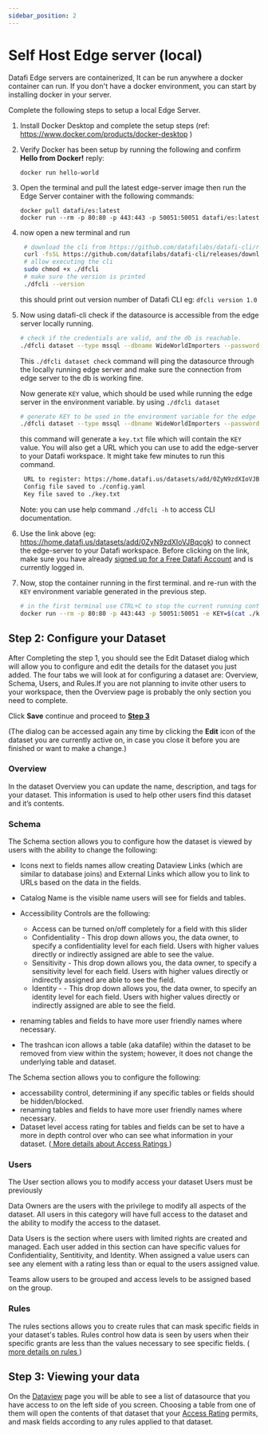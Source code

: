 ```yaml
---
sidebar_position: 2
---
```


# Self Host Edge server (local)

Datafi Edge servers are containerized, It can be run anywhere a docker container can run. If you don't have a docker environment, you can start by installing docker in your server.

Complete the following steps to setup a local Edge Server.

1. Install Docker Desktop and complete the setup steps (ref: <a href="https://www.docker.com/products/docker-desktop" target="_blank">https://www.docker.com/products/docker-desktop</a> )
2. Verify Docker has been setup by running the following and confirm **Hello from Docker!** reply:
   ```
   docker run hello-world
   ```
3. Open the terminal and pull the latest edge-server image then run the Edge Server container with the following commands:

   ```
   docker pull datafi/es:latest
   docker run --rm -p 80:80 -p 443:443 -p 50051:50051 datafi/es:latest
   ```

4. now open a new terminal and run

   ```sh
    # download the cli from https://github.com/datafilabs/datafi-cli/releases
    curl -fsSL https://github.com/datafilabs/datafi-cli/releases/download/v1.0.0/dfcli-linux -o dfcli
    # allow executing the cli
    sudo chmod +x ./dfcli
    # make sure the version is printed
    ./dfcli --version
   ```

   this should print out version number of Datafi CLI eg: `dfcli version 1.0`

5. Now using datafi-cli check if the datasource is accessible from the edge server locally running.

   ```bash
   # check if the credentials are valid, and the db is reachable.
   ./dfcli dataset --type mssql --dbname WideWorldImporters --password "pass" --port 1433 --server datafi-mssql.database.windows.net --username user check
   ```

   This `./dfcli dataset check` command will ping the datasource through the locally running edge server and make sure the connection from edge server to the db is working fine.

   Now generate `KEY` value, which should be used while running the edge server in the environment variable. by using `./dfcli dataset `

   ```bash
   # generate KEY to be used in the environment variable for the edge server container.
   ./dfcli dataset --type mssql --dbname WideWorldImporters --password "pass" --port 1433 --server datafi-mssql.database.windows.net --username user --name "MSSQL" --endpoint "datafi.acme.com" --pointOfContact yourname@domain.com add

   ```

   this command will generate a `key.txt` file which will contain the `KEY` value. You will also get a URL which you can use to add the edge-server to your Datafi workspace. It might take few minutes to run this command.

   ```bash
    URL to register: https://home.datafi.us/datasets/add/0ZyN9zdXIoVJBqcgk
    Config file saved to ./config.yaml
    Key file saved to ./key.txt
   ```

   Note: you can use help command `./dfcli -h` to access CLI documentation.

6. Use the link above (eg: https://home.datafi.us/datasets/add/0ZyN9zdXIoVJBqcgk) to connect the edge-server to your Datafi workspace. Before clicking on the link, make sure you have already [signed up for a Free Datafi Account](https://home.datafi.us/register) and is currently logged in.

7. Now, stop the container running in the first terminal. and re-run with the `KEY` environment variable generated in the previous step.

   ```bash
   # in the first terminal use CTRL+C to stop the current running container, and re-run
   docker run --rm -p 80:80 -p 443:443 -p 50051:50051 -e KEY=$(cat ./key.txt)  datafi/es:latest
   ```

## Step 2: Configure your Dataset

After Completing the step 1, you should see the Edit Dataset dialog which will allow you to configure and edit the details for the dataset you just added. The four tabs we will look at for configuring a dataset are: Overview, Schema, Users, and Rules.If you are not planning to invite other users to your workspace, then the Overview page is probably the only section you need to complete.

Click **Save** continue and proceed to [**Step 3**](#step-3-viewing-your-data)

(The dialog can be accessed again any time by clicking the **Edit** icon of the dataset you are currently active on, in case you close it before you are finished or want to make a change.)

### Overview

In the dataset Overview you can update the name, description, and tags for your dataset. This information is used to help other users find this dataset and it’s contents.

### Schema

The Schema section allows you to configure how the dataset is viewed by users with the ability to change the following:

- Icons next to fields names allow creating Dataview Links (which are similar to database joins) and External Links which allow you to link to URLs based on the data in the fields.
- Catalog Name is the visible name users will see for fields and tables.
- Accessibility Controls are the following:

  - Access can be turned on/off completely for a field with this slider
  - Confidentiality - This drop down allows you, the data owner, to specify a confidentiality level for each field. Users with higher values directly or indirectly assigned are able to see the value.
  - Sensitivity - This drop down allows you, the data owner, to specify a sensitivity level for each field. Users with higher values directly or indirectly assigned are able to see the field.
  - Identity - - This drop down allows you, the data owner, to specify an identity level for each field. Users with higher values directly or indirectly assigned are able to see the field.

- renaming tables and fields to have more user friendly names where necessary.
- The trashcan icon allows a table (aka datafile) within the dataset to be removed from view within the system; however, it does not change the underlying table and dataset.

The Schema section allows you to configure the following:

- accessability control, determining if any specific tables or fields should be hidden/blocked.
- renaming tables and fields to have more user friendly names where necessary.
- Dataset level access rating for tables and fields can be set to have a more in depth control over who can see what information in your dataset. ([ More details about Access Ratings ](#access-rating-explained))

### Users

The User section allows you to modify access your dataset Users must be previously

Data Owners are the users with the privilege to modify all aspects of the dataset. All users in this category will have full access to the dataset and the ability to modify the access to the dataset.

Data Users is the section where users with limited rights are created and managed. Each user added in this section can have specific values for Confidentiality, Sentitivity, and Identity. When assigned a value users can see any element with a rating less than or equal to the users assigned value.

Teams allow users to be grouped and access levels to be assigned based on the group.

### Rules

The rules sections allows you to create rules that can mask specific fields in your dataset's tables. Rules control how data is seen by users when their specific grants are less than the values necessary to see specific fields. ([ more details on rules ](#rule-policies-explained))

## Step 3: Viewing your data

On the [Dataview](https://dataficloud.com/dataview) page you will be able to see a list of datasource that you have access to on the left side of you screen. Choosing a table from one of them will open the contents of that dataset that your [Access Rating](#access-rating-explained) permits, and mask fields according to any rules applied to that dataset.
